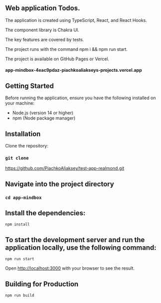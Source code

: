 ## Web application Todos.

The application is created using TypeScript, React, and React Hooks.

The component library is Chakra UI.

The key features are covered by tests.

The project runs with the command npm i && npm run start.

The project is available on GitHub Pages or Vercel.


#### app-mindbox-4eac9pdaz-piachkoaliakseys-projects.vercel.app

## Getting Started

Before running the application, ensure you have the following installed on your machine:

- Node.js (version 14 or higher)
- npm (Node package manager)

##  Installation

Clone the repository:

### `git clone`

https://github.com/PiachkoAliaksey/test-app-realmond.git

## Navigate into the project directory

### `cd app-mindbox`

## Install the dependencies:

`npm install`

## To start the development server and run the application locally, use the following command:

`npm run start`

Open [http://localhost:3000](http://localhost:3000) with your browser to see the result.

## Building for Production

`npm run build`
